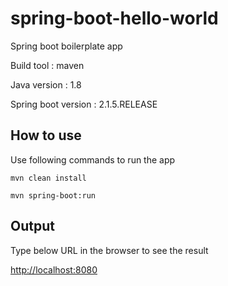 # spring-boot-hello-world
Spring boot boilerplate app

Build tool : maven

Java version : 1.8

Spring boot version : 2.1.5.RELEASE

## How to use

Use following commands to run the app

```maven
mvn clean install
```

```maven
mvn spring-boot:run
```

## Output

Type below URL in the browser to see the result

[http://localhost:8080](http://localhost:8080)

